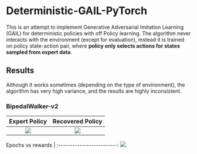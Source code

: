 # Deterministic-GAIL-PyTorch
This is an attempt to implement Generative Adversarial Imitation Learning (GAIL) for deterministic policies with off Policy learning. The algorithm never interacts with the environment (except for evaluation), instead it is trained on policy state-action pair, where **policy only selects actions for states sampled from expert data**.


## Results

Although it works sometimes (depending on the type of environment), the algorithm has very high variance, and the results are highly inconsistent.

### BipedalWalker-v2

Expert Policy              |  Recovered Policy
:-------------------------:|:-------------------------:
![](https://github.com/nikhilbarhate99/Deterministic-GAIL-PyTorch/blob/master/gif/BipedalWalker_expert.gif)  |  ![](https://github.com/nikhilbarhate99/Deterministic-GAIL-PyTorch/blob/master/gif/BipedalWalker_learned.gif)

Epochs vs rewards   |
:-------------------------:
![](https://github.com/nikhilbarhate99/Deterministic-GAIL-PyTorch/blob/master/gif/graph_BipedalWalker-v2.png)
